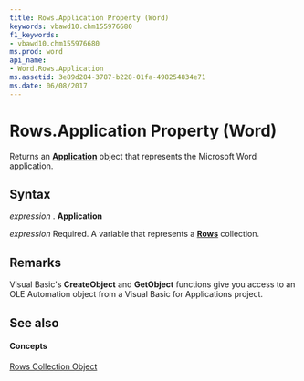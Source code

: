 ```yaml
---
title: Rows.Application Property (Word)
keywords: vbawd10.chm155976680
f1_keywords:
- vbawd10.chm155976680
ms.prod: word
api_name:
- Word.Rows.Application
ms.assetid: 3e89d284-3787-b228-01fa-498254834e71
ms.date: 06/08/2017
---
```



# Rows.Application Property (Word)

Returns an  **[Application](Word.Application.md)** object that represents the Microsoft Word application.


## Syntax

 _expression_ . **Application**

 _expression_ Required. A variable that represents a **[Rows](Word.rows.md)** collection.


## Remarks

Visual Basic's  **CreateObject** and **GetObject** functions give you access to an OLE Automation object from a Visual Basic for Applications project.


## See also


#### Concepts


[Rows Collection Object](Word.rows.md)

